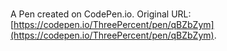 # 

A Pen created on CodePen.io. Original URL: [https://codepen.io/ThreePercent/pen/qBZbZym](https://codepen.io/ThreePercent/pen/qBZbZym).


